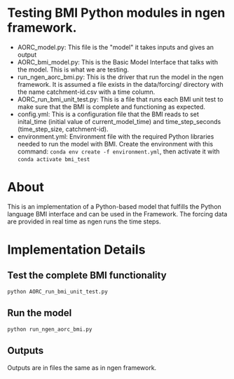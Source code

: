 # Testing BMI Python modules in ngen framework.
 - AORC_model.py: This file is the "model" it takes inputs and gives an output
 - AORC_bmi_model.py: This is the Basic Model Interface that talks with the model. This is what we are testing.
 - run_ngen_aorc_bmi.py: This is the driver that run the model in the ngen framework. It is assumed a file exists in the data/forcing/ directory with the name catchment-id.csv with a time column.
 - AORC_run_bmi_unit_test.py: This is a file that runs each BMI unit test to make sure that the BMI is complete and functioning as expected.
 - config.yml: This is a configuration file that the BMI reads to set inital_time (initial value of current_model_time) and time_step_seconds (time_step_size, catchment-id).
 - environment.yml: Environment file with the required Python libraries needed to run the model with BMI. Create the environment with this command: `conda env create -f environment.yml`, then activate it with `conda activate bmi_test`

# About
This is an implementation of a Python-based model that fulfills the Python language BMI interface and can be used in the Framework. The forcing data are provided in real time as ngen runs the time steps.

# Implementation Details

## Test the complete BMI functionality
`python AORC_run_bmi_unit_test.py`

## Run the model
`python run_ngen_aorc_bmi.py`

## Outputs
Outputs are in files the same as in ngen framework.
